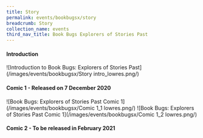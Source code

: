 ```yaml
---
title: Story
permalink: events/bookbugsx/story
breadcrumb: Story
collection_name: events
third_nav_title: Book Bugs Explorers of Stories Past
---
```


#### Introduction

![Introduction to Book Bugs: Explorers of Stories Past](/images/events/bookbugsx/Story intro_lowres.png/)

#### Comic 1 - Released on 7 December 2020

![Book Bugs: Explorers of Stories Past Comic 1](/images/events/bookbugsx/Comic 1_1 lowres.png/)
![Book Bugs: Explorers of Stories Past Comic 1](/images/events/bookbugsx/Comic 1_2 lowres.png/)

#### Comic 2 - To be released in February 2021
